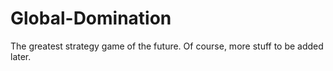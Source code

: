 Global-Domination
=================

The greatest strategy game of the future.  Of course, more stuff to be added later.